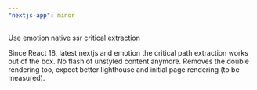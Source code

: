 ```yaml
---
"nextjs-app": minor
---
```


Use emotion native ssr critical extraction

Since React 18, latest nextjs and emotion the critical path extraction
works out of the box. No flash of unstyled content anymore. Removes the
double rendering too, expect better lighthouse and initial page rendering
(to be measured).
